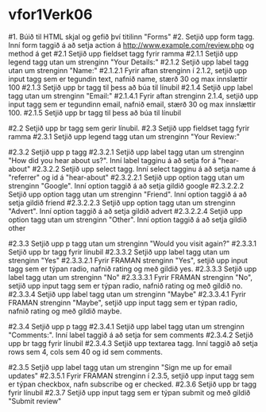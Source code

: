 # vfor1Verk06

#1.        Búið til HTML skjal og gefið því titilinn "Forms"
#2.        Setjið upp form tagg. Inní form taggið á að setja action á http://www.example.com/review.php og method á get
#2.1       Setjið upp fieldset tagg fyrir ramma
#2.1.1     Setjið upp legend tagg utan um strenginn "Your Details:" 
#2.1.2     Setjið upp label tagg utan um strenginn "Name:"
#2.1.2.1   Fyrir aftan strenginn í 2.1.2, setjið upp input tagg sem er tegundin text, nafnið name, stærð 30 og 
          max innslættir 100
#2.1.3     Setjið upp br tagg til þess að búa til línubil
#2.1.4     Setjið upp label tagg utan um strenginn "Email:"
#2.1.4.1   Fyrir aftan strenginn  2.1.4, setjið upp input tagg sem er tegundinn email, nafnið email, stærð 30 og
          max innslættir 100.
#2.1.5     Setjið upp br tagg til þess að búa til línubil

#2.2       Setjið upp br tagg sem gerir línubil.
#2.3       Setjið upp fieldset tagg fyrir ramma
#2.3.1     Setjið upp legend tagg utan um strenginn "Your Review:"

#2.3.2     Setjið upp p tagg
#2.3.2.1   Setjið upp label tagg utan um strenginn "How did you hear about us?". Inní label tagginu á 
          að setja for á "hear-about"
#2.3.2.2   Setjið upp select tagg. Inní select tagginu á að setja name á "referrer" og id á "hear-about"
#2.3.2.2.1 Setjið upp option tagg utan um strenginn "Google". Inní option taggið á að setja gildið google
#2.3.2.2.2 Setjið upp option tagg utan um strenginn "Friend". Inní option taggið á að setja gildið friend
#2.3.2.2.3 Setjið upp option tagg utan um strenginn "Advert". Inní option taggið á að setja gildið advert
#2.3.2.2.4 Setjið upp option tagg utan um strenginn "Other". Inní option taggið á að setja gildið other

#2.3.3     Setjið upp p tagg utan um strenginn "Would you visit again?"
#2.3.3.1   Setjið upp br tagg fyrir línubil
#2.3.3.2   Setjið upp label tagg utan um strenginn "Yes"
#2.3.3.2.1 Fyrir FRAMAN strenginn "Yes", setjið upp input tagg sem er týpan radio, nafnið rating og með gildið yes.
#2.3.3.3   Setjið upp label tagg utan um strenginn "No"
#2.3.3.3.1 Fyrir FRAMAN strenginn "No", setjið upp input tagg sem er týpan radio, nafnið rating og með gildið no.
#2.3.3.4   Setjið upp label tagg utan um strenginn "Maybe"
#2.3.3.4.1 Fyrir FRAMAN strenginn "Maybe", setjið upp input tagg sem er týpan radio, nafnið rating og með gildið maybe.

#2.3.4     Setjið upp p tagg
#2.3.4.1   Setjið upp label tagg utan um strenginn "Comments:". Inní label taggið á að setja for sem comments
#2.3.4.2   Setjið upp br tagg fyrir línubil
#2.3.4.3   Setjið upp textarea tagg. Inní taggið  að setja rows sem 4, cols sem 40 og id sem comments.

#2.3.5     Setjið upp label tagg utan um strenginn "Sign me up for email updates"
#2.3.5.1   Fyrir FRAMAN strenginn í 2.3.5, setjið upp input tagg sem er týpan checkbox, nafn subscribe og er checked.
#2.3.6     Setjið upp br tagg fyrir línubil
#2.3.7     Setjið upp input tagg sem er týpan submit og með gildið "Submit review"
